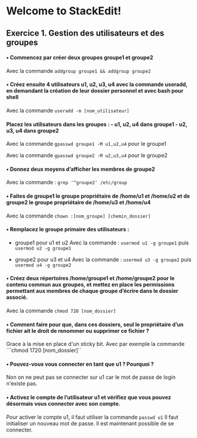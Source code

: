 # Welcome to StackEdit!


## Exercice 1. Gestion des utilisateurs et des groupes 
#### • Commencez par créer deux groupes groupe1 et groupe2
Avec la commande ``addgroup groupe1 && addgroup groupe2``

#### • Créez ensuite 4 utilisateurs u1, u2, u3, u4 avec la commande useradd, en demandant la création de leur dossier personnel et avec bash pour shell
Avec la commande ``useradd -m [nom_utilisateur]``

#### Placez les utilisateurs dans les groupes : - u1, u2, u4 dans groupe1 - u2, u3, u4 dans groupe2

Avec la commande ``gpasswd groupe1 -M u1,u2,u4`` pour le groupe1

Avec la commande ``gpasswd groupe2 -M u2,u3,u4`` pour le groupe2

#### • Donnez deux moyens d’afficher les membres de groupe2
Avec la commande : ``grep '^groupe2' /etc/group``

####  • Faites de groupe1 le groupe propriétaire de /home/u1 et /home/u2 et de groupe2 le groupe propriétaire de /home/u3 et /home/u4
Avec la commande ``chown :[nom_groupe] [chemin_dossier]``

####  • Remplacez le groupe primaire des utilisateurs :
  - groupe1 pour u1 et u2 
Avec la commande : ``usermod u1 -g groupe1``  puis  
``usermod u2 -g groupe1``

- groupe2 pour u3 et u4 
Avec la commande : ``usermod u3 -g groupe2`` puis ``usermod u4 -g groupe2``

#### • Créez deux répertoires /home/groupe1 et /home/groupe2 pour le contenu commun aux groupes, et mettez en place les permissions permettant aux membres de chaque groupe d’écrire dans le dossier associé.
Avec la commande ``chmod 720 [nom_dossier]``

#### • Comment faire pour que, dans ces dossiers, seul le propriétaire d’un fichier ait le droit de renommer ou supprimer ce fichier ?
Grace à la mise en place d'un sticky bit.
Avec par exemple la commande ```chmod 1720 [nom_dossier]``

#### • Pouvez-vous vous connecter en tant que u1 ? Pourquoi ?
Non on ne peut pas se connecter sur u1 car le mot de passe de login n'existe pas.

#### • Activez le compte de l’utilisateur u1 et vérifiez que vous pouvez désormais vous connecter avec son compte.
Pour activer le compte u1, il faut utiliser la commande ``passwd u1``
Il faut initialiser un nouveau mot de passe. 
Il est maintenant possible de se connecter.


